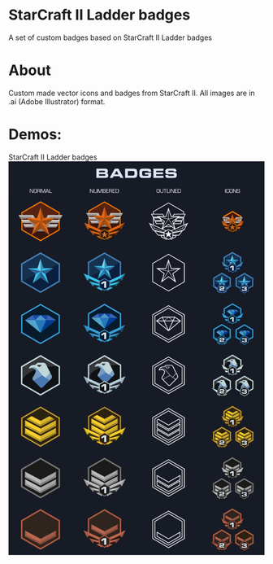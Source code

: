 # StarCraft II Ladder badges
 A set of custom badges based on StarCraft II Ladder badges

# About
Custom made vector icons and badges from StarCraft II. All images are in .ai (Adobe Illustrator) format.

# Demos:

StarCraft II Ladder badges
<img src="https://github.com/Leisvan/StarCraft-II-Ladder-badges/blob/master/src/Promo%20art/All-Ladder-Badges-Promo-Art.png" width="800"/>
